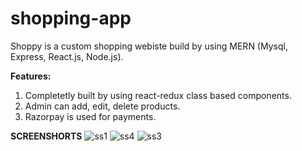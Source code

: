 # shopping-app

Shoppy is a custom shopping webiste build by using MERN (Mysql, Express, React.js, Node.js). 

**Features:**
1. Completetly built by using react-redux class based components.
2. Admin can add, edit, delete products.
3. Razorpay is used for payments.



**SCREENSHORTS**
![ss1](https://user-images.githubusercontent.com/29041173/124006973-82880080-d9f8-11eb-8878-8110d96aa32d.PNG)
![ss4](https://user-images.githubusercontent.com/29041173/124007004-8b78d200-d9f8-11eb-9e96-8e9f1799d951.PNG)
![ss3](https://user-images.githubusercontent.com/29041173/124007010-8d429580-d9f8-11eb-9e91-9bdb0d4cc936.PNG)

